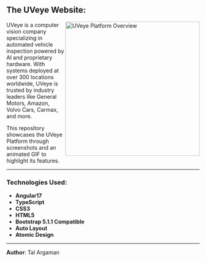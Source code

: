 ## The UVeye Website:

<img align="right" src="platform-overview.gif" alt="UVeye Platform Overview" width="350">

UVeye is a computer vision company specializing in automated vehicle inspection powered by AI and proprietary hardware. 
With systems deployed at over 300 locations worldwide, UVeye is trusted by industry leaders like General Motors, Amazon, Volvo Cars, Carmax, and more.

This repository showcases the UVeye Platform through screenshots and an animated GIF to highlight its features.

---

### Technologies Used:

- **Angular17**
- **TypeScript**
- **CSS3**
- **HTML5**
- **Bootstrap 5.1.1 Compatible**
- **Auto Layout**
- **Atomic Design**

---

**Author**: Tal Argaman
